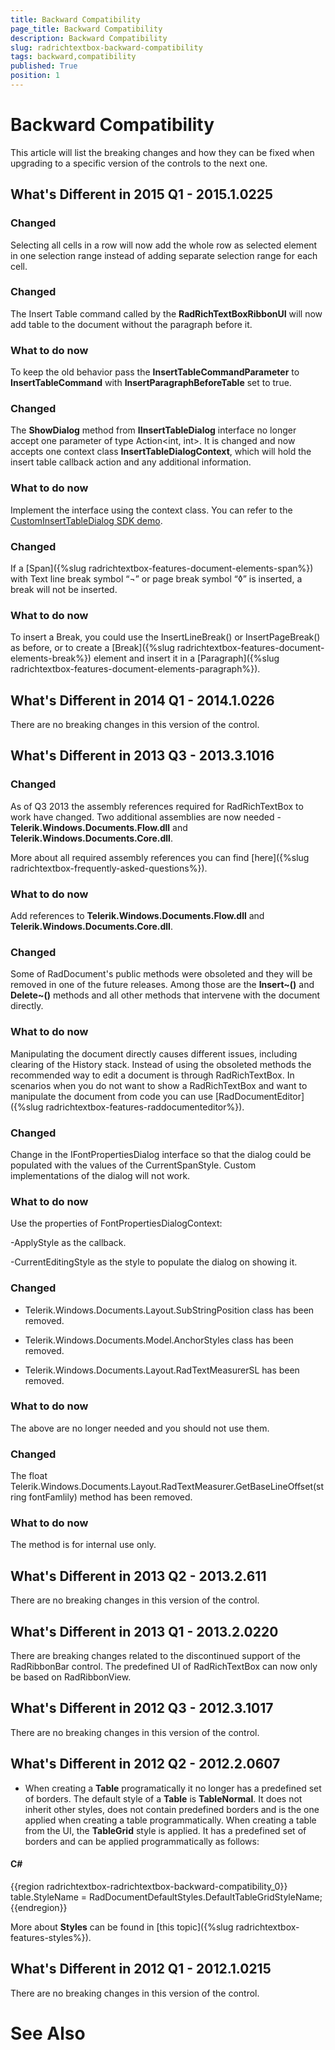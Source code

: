 ```yaml
---
title: Backward Compatibility
page_title: Backward Compatibility
description: Backward Compatibility
slug: radrichtextbox-backward-compatibility
tags: backward,compatibility
published: True
position: 1
---
```


# Backward Compatibility



This article will list the breaking changes and how they can be fixed when upgrading to a specific version of the controls to the next one.

## What's Different in 2015 Q1 - 2015.1.0225

### Changed

Selecting all cells in a row will now add the whole row as selected element in one selection range instead of adding separate selection range for each cell.

### Changed

The Insert Table command called by the __RadRichTextBoxRibbonUI__ will now add table to the document without the paragraph before it.

### What to do now

To keep the old behavior pass the __InsertTableCommandParameter__ to __InsertTableCommand__ with __InsertParagraphBeforeTable__ set to true.


### Changed

The __ShowDialog__ method from __IInsertTableDialog__ interface no longer accept one parameter of type Action&lt;int, int&gt;. It is changed and now accepts one context class __InsertTableDialogContext__, which will hold the insert table callback action and any additional information.

### What to do now

Implement the interface using the context class. You can refer to the [CustomInsertTableDialog SDK demo](https://github.com/telerik/xaml-sdk/tree/master/RichTextBox/CustomInsertTableDialog).


### Changed

If a [Span]({%slug radrichtextbox-features-document-elements-span%}) with Text line break symbol “¬” or page break symbol “◊” is inserted, a break will not be inserted.

### What to do now

To insert a Break, you could use the InsertLineBreak() or InsertPageBreak() as before, or to create a [Break]({%slug radrichtextbox-features-document-elements-break%}) element and insert it in a [Paragraph]({%slug radrichtextbox-features-document-elements-paragraph%}).

## What's Different in 2014 Q1 - 2014.1.0226

There are no breaking changes in this version of the control.

## What's Different in 2013 Q3 - 2013.3.1016

### Changed

As of Q3 2013 the assembly references required for RadRichTextBox to work have changed. Two additional assemblies are now needed - __Telerik.Windows.Documents.Flow.dll__ and __Telerik.Windows.Documents.Core.dll__.
            

More about all required assembly references you can find [here]({%slug radrichtextbox-frequently-asked-questions%}).
            

### What to do now

Add references to __Telerik.Windows.Documents.Flow.dll__ and __Telerik.Windows.Documents.Core.dll__.
            

### Changed

Some of RadDocument's public methods were obsoleted and they will be removed in one of the future releases. Among those are the __Insert~()__ and __Delete~()__ methods and all other methods that intervene with the document directly.
            

### What to do now

Manipulating the document directly causes different issues, including clearing of the History stack. Instead of using the obsoleted methods the recommended way to edit a document is through RadRichTextBox. In scenarios when you do not want to show a RadRichTextBox and want to manipulate the document from code you can use [RadDocumentEditor]({%slug radrichtextbox-features-raddocumenteditor%}).
            

### Changed

Change in the IFontPropertiesDialog interface so that the dialog could be populated with the values of the CurrentSpanStyle. Custom implementations of the dialog will not work.
            

### What to do now

Use the properties of FontPropertiesDialogContext:
            

-ApplyStyle as the callback.
            

-CurrentEditingStyle as the style to populate the dialog on showing it.
            

### Changed

* Telerik.Windows.Documents.Layout.SubStringPosition class has been removed.

* Telerik.Windows.Documents.Model.AnchorStyles class has been removed.

* Telerik.Windows.Documents.Layout.RadTextMeasurerSL has been removed.

### What to do now

The above are no longer needed and you should not use them.

### Changed

The float Telerik.Windows.Documents.Layout.RadTextMeasurer.GetBaseLineOffset(string fontFamlily) method has been removed.

### What to do now

The method is for internal use only.

## What's Different in 2013 Q2 - 2013.2.611

There are no breaking changes in this version of the control.

## What's Different in 2013 Q1 - 2013.2.0220

There are breaking changes related to the discontinued support of the RadRibbonBar control. The predefined UI of RadRichTextBox can now only be based on RadRibbonView.

## What's Different in 2012 Q3 - 2012.3.1017

There are no breaking changes in this version of the control.

## What's Different in 2012 Q2 - 2012.2.0607

* When creating a __Table__ programatically it no longer has a predefined set of borders. The default style of a __Table__ is __TableNormal__. It does not inherit other styles, does not contain predefined borders and is the one applied when creating a table programmatically. When creating a table from the UI, the __TableGrid__ style is applied. It has a predefined set of borders and can be applied programmatically as follows:
            

#### __C#__

{{region radrichtextbox-radrichtextbox-backward-compatibility_0}}
    table.StyleName = RadDocumentDefaultStyles.DefaultTableGridStyleName;
{{endregion}}

More about __Styles__ can be found in [this topic]({%slug radrichtextbox-features-styles%}).
            

## What's Different in 2012 Q1 - 2012.1.0215

There are no breaking changes in this version of the control.

# See Also
